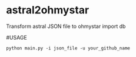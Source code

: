 # astral2ohmystar

Transform astral JSON file to ohmystar import db

#USAGE

`python main.py -i json_file -u your_github_name`

